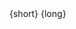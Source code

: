  <View>
      <WeatherIcon icon={icon} />
    </View>
    <View>
      <Text style={currentWeatherStyles.short}>{short}</Text>
      <Text style={currentWeatherStyles.long}>{long}</Text>
    </View>
